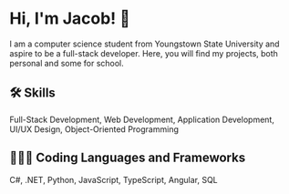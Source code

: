 
# Hi, I'm Jacob! 👋

I am a computer science student from Youngstown State University and aspire to be a full-stack developer. Here, you will find my projects, both personal and some for school.

## 🛠 Skills
Full-Stack Development, Web Development, Application Development, UI/UX Design, Object-Oriented Programming

## 🧑🏼‍💻 Coding Languages and Frameworks
C#, .NET, Python, JavaScript, TypeScript, Angular, SQL
